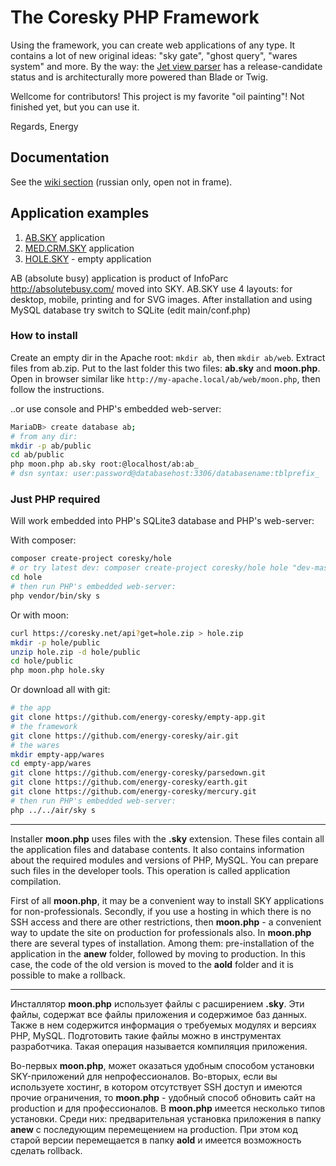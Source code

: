 
# The Coresky PHP Framework

Using the framework, you can create web applications of any type. It contains a lot of new original ideas:
"sky gate", "ghost query", "wares system" and more. By the way: the [Jet view parser][1]
has a release-candidate status and is architecturally more powered than Blade or Twig.

Wellcome for contributors!
This project is my favorite "oil painting"! Not finished yet, but you can use it.

Regards,
Energy

## Documentation

See the [wiki section](https://github.com/energy-coresky/air/wiki) (russian only, open not in frame).

## Application examples

1. [AB.SKY][2] application
2. [MED.CRM.SKY][3] application
3. [HOLE.SKY][4] - empty application

AB (absolute busy) application is product of InfoParc http://absolutebusy.com/ moved into SKY.
AB.SKY use 4 layouts: for desktop, mobile, printing and for SVG images.
After installation and using MySQL database try switch to SQLite (edit main/conf.php)

### How to install

Create an empty dir in the Apache root: `mkdir ab`, then `mkdir ab/web`.
Extract files from ab.zip.
Put to the last folder this two files: **ab.sky** and **moon.php**.
Open in browser similar like `http://my-apache.local/ab/web/moon.php`, then follow the instructions.

..or use console and PHP's embedded web-server:

```bash
MariaDB> create database ab;
# from any dir:
mkdir -p ab/public
cd ab/public
php moon.php ab.sky root:@localhost/ab:ab_
# dsn syntax: user:password@databasehost:3306/databasename:tblprefix_
```

### Just PHP required

Will work embedded into PHP's SQLite3 database and PHP's web-server:

With composer:

```bash
composer create-project coresky/hole
# or try latest dev: composer create-project coresky/hole hole "dev-master"
cd hole
# then run PHP's embedded web-server:
php vendor/bin/sky s
```
Or with moon:

```bash
curl https://coresky.net/api?get=hole.zip > hole.zip
mkdir -p hole/public
unzip hole.zip -d hole/public
cd hole/public
php moon.php hole.sky
```
Or download all with git:

```bash
# the app
git clone https://github.com/energy-coresky/empty-app.git
# the framework
git clone https://github.com/energy-coresky/air.git
# the wares
mkdir empty-app/wares
cd empty-app/wares
git clone https://github.com/energy-coresky/parsedown.git
git clone https://github.com/energy-coresky/earth.git
git clone https://github.com/energy-coresky/mercury.git
# then run PHP's embedded web-server:
php ../../air/sky s
```

<hr>

Installer **moon.php** uses files with the **.sky** extension. These files contain all the application files and
database contents. It also contains information about the required modules and versions of PHP, MySQL.
You can prepare such files in the developer tools. This operation is called application compilation.

First of all **moon.php**, it may be a convenient way to install SKY applications for non-professionals.
Secondly, if you use a hosting in which there is no SSH access and there are other restrictions,
then **moon.php** - a convenient way to update the site on production for professionals also. In **moon.php** there are several
types of installation. Among them: pre-installation of the application in the **anew** folder, followed by moving
to production. In this case, the code of the old version is moved to the **aold** folder and it is possible to make a rollback.

<hr>

Инсталлятор **moon.php** использует файлы с расширением **.sky**. Эти файлы, содержат все файлы приложения и
содержимое баз данных. Также в нем содержится информация о требуемых модулях и версиях PHP, MySQL.
Подготовить такие файлы можно в инструментах разработчика. Такая операция называется компиляция приложения.

Во-первых **moon.php**, может оказаться удобным способом установки SKY-приложений для непрофессионалов.
Во-вторых, если вы используете хостинг, в котором отсутствует SSH доступ и имеются прочие ограничения,
то **moon.php** - удобный способ обновить сайт на production и для профессионалов. В **moon.php** имеется несколько
типов установки. Среди них: предварительная установка приложения в папку **anew** с последующим перемещением
на production. При этом код старой версии перемещается в папку **aold** и имеется возможность сделать rollback.

[1]: https://github.com/energy-coresky/air/wiki/%D0%A8%D0%B0%D0%B1%D0%BB%D0%BE%D0%BD%D0%B8%D0%B7%D0%B0%D1%82%D0%BE%D1%80-%D0%BF%D1%80%D0%B5%D0%B4%D1%81%D1%82%D0%B0%D0%B2%D0%BB%D0%B5%D0%BD%D0%B8%D0%B9-Jet
[2]: https://coresky.net/api?get=ab.zip
[3]: https://coresky.net/api?get=medcrm.zip
[4]: https://coresky.net/api?get=hole.zip
